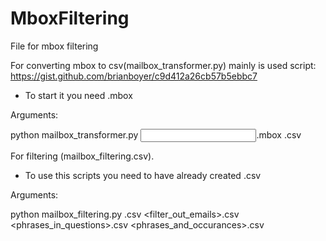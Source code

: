 # MboxFiltering
File for mbox filtering

For converting mbox to csv(mailbox\_transformer.py) mainly is used script: https://gist.github.com/brianboyer/c9d412a26cb57b5ebbc7

- To start it you need <mailbox>.mbox

Arguments:

python mailbox\_transformer.py <input>.mbox <result>.csv

For filtering (mailbox\_filtering.csv).

- To use this scripts you need to have already created <result>.csv

Arguments:

python mailbox\_filtering.py <result>.csv <filter_out_emails>.csv <phrases_in_questions>.csv <phrases_and_occurances>.csv

